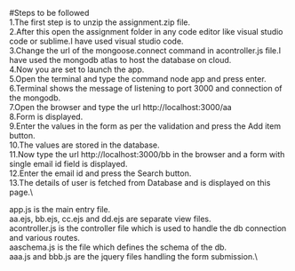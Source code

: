 #Steps to be followed\
1.The first step is to unzip the assignment.zip file.\
2.After this open the assignment folder in any code editor like visual studio code or sublime.I have used visual studio code.\
3.Change the url of the mongoose.connect command in acontroller.js file.I have used the mongodb atlas to host the database on cloud.\
4.Now you are set to launch the app.\
5.Open the terminal and type the command node app and press enter.\
6.Terminal shows the message of listening to port 3000 and connection of the mongodb.\
7.Open the browser and type the url http://localhost:3000/aa \
8.Form is displayed.\
9.Enter the values in the form as per the validation and press the Add item button.\
10.The values are stored in the database.\
11.Now type the url http://localhost:3000/bb in the browser and a form with single email id field is displayed.\
12.Enter the email id and press the Search button.\
13.The details of user is fetched from Database and is displayed on this page.\



app.js is the main entry file.\
aa.ejs, bb.ejs, cc.ejs and dd.ejs are separate view files.\
acontroller.js is the controller file which is used to handle the db connection and various routes.\
aaschema.js is the file which defines the schema of the db.\
aaa.js and bbb.js are the jquery files handling the form submission.\
